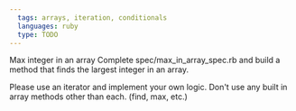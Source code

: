```yaml
---
  tags: arrays, iteration, conditionals
  languages: ruby
  type: TODO
---
```

Max integer in an array
Complete spec/max_in_array_spec.rb and build a method that finds the largest integer in an array.

Please use an iterator and implement your own logic.  Don't use any built in array methods other than each. (find, max, etc.)